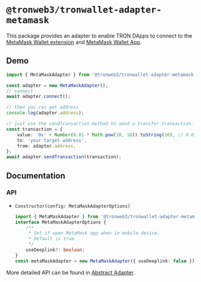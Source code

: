 # `@tronweb3/tronwallet-adapter-metamask`

This package provides an adapter to enable TRON DApps to connect to the [MetaMask Wallet extension](https://chrome.google.com/webstore/detail/metamask/nkbihfbeogaeaoehlefnkodbefgpgknn) and [MetaMask Wallet App](https://metamask.io/).

## Demo

```typescript
import { MetaMaskAdapter } from '@tronweb3/tronwallet-adapter-metamask';

const adapter = new MetaMaskAdapter();
// connect
await adapter.connect();

// then you can get address
console.log(adapter.address);

// just use the sendTransaction method to send a transfer transaction.
const transaction = {
    value: '0x' + Number(0.01 * Math.pow(10, 18)).toString(16), // 0.01 is 0.01ETH
    to: 'your target address',
    from: adapter.address,
};
await adapter.sendTransaction(transaction);
```

## Documentation

### API

-   `Constructor(config: MetaMaskAdapterOptions)`

    ```typescript
    import { MetaMaskAdapter } from '@tronweb3/tronwallet-adapter-metamask';
    interface MetaMaskAdapterOptions {
        /**
         * Set if open MetaMask app when in mobile device.
         * Default is true.
         */
        useDeeplink?: boolean;
    }
    const metaMaskAdapter = new MetaMaskAdapter({ useDeeplink: false });
    ```

More detailed API can be found in [Abstract Adapter](https://github.com/tronprotocol/tronwallet-adapter/blob/main/packages/adapters/abstract-adapter-evm/README.md).
